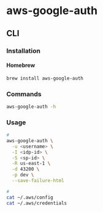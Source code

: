 # aws-google-auth

## CLI

### Installation

#### Homebrew

```sh
brew install aws-google-auth
```

### Commands

```sh
aws-google-auth -h
```

### Usage

```sh
#
aws-google-auth \
  -u <username> \
  -I <idp-id> \
  -S <sp-id> \
  -R us-east-1 \
  -d 43200 \
  -p dev \
  --save-failure-html

#
cat ~/.aws/config
cat ~/.aws/credentials
```

